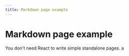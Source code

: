 ```yaml
---
title: Markdown page example
---
```


# Markdown page example

You don't need React to write simple standalone pages.
a